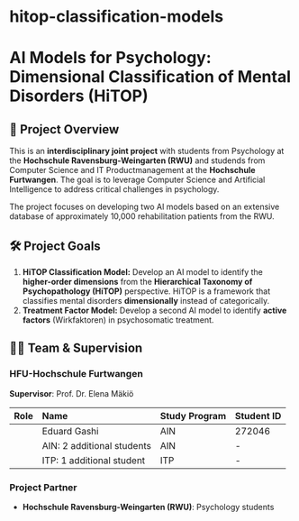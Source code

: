 # hitop-classification-models
# AI Models for Psychology: Dimensional Classification of Mental Disorders (HiTOP)

## 🎯 Project Overview

This is an **interdisciplinary joint project** with students from Psychology at the **Hochschule Ravensburg-Weingarten (RWU)** and studends from Computer Science and IT Productmanagement at the **Hochschule Furtwangen**. The goal is to leverage Computer Science and Artificial Intelligence to address critical challenges in psychology.

The project focuses on developing two AI models based on an extensive database of approximately 10,000 rehabilitation patients from the RWU.


## 🛠️ Project Goals

1.  **HiTOP Classification Model:** Develop an AI model to identify the **higher-order dimensions** from the **Hierarchical Taxonomy of Psychopathology (HiTOP)** perspective. HiTOP is a framework that classifies mental disorders **dimensionally** instead of categorically.
2.  **Treatment Factor Model:** Develop a second AI model to identify **active factors** (Wirkfaktoren) in psychosomatic treatment.



## 👩‍💻 Team & Supervision

### HFU-Hochschule Furtwangen

**Supervisor**: Prof. Dr. Elena Mäkiö

Role | Name | Study Program | Student ID |
| :--- | :--- | :--- | :--- |
| | Eduard Gashi | AIN | 272046 |
| | AIN: 2 additional students | AIN | - |
| | ITP: 1 additional student | ITP | - |



### Project Partner

* **Hochschule Ravensburg-Weingarten (RWU)**: Psychology students

